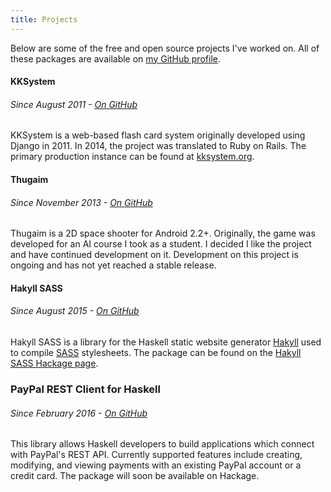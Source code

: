 ```yaml
---
title: Projects
---
```


Below are some of the free and open source projects I've worked on. All of these
packages are available on [my GitHub profile](https://github.com/meoblast001/).

#### KKSystem
###### Since August 2011 - [On GitHub](https://github.com/meoblast001/kksystem)
KKSystem is a web-based flash card system originally developed using Django in
2011. In 2014, the project was translated to Ruby on Rails. The primary
production instance can be found at [kksystem.org](http://kksystem.org).

#### Thugaim
###### Since November 2013 - [On GitHub](https://github.com/meoblast001/thugaim)
Thugaim is a 2D space shooter for Android 2.2+. Originally, the game was
developed for an AI course I took as a student. I decided I like the project and
have continued development on it. Development on this project is ongoing and has
not yet reached a stable release.

#### Hakyll SASS
###### Since August 2015 - [On GitHub](https://github.com/meoblast001/hakyll-sass)
Hakyll SASS is a library for the Haskell static website generator
[Hakyll](http://jaspervdj.be/hakyll/) used to compile
[SASS](http://sass-lang.com/) stylesheets. The package can be found on the
[Hakyll SASS Hackage page](https://hackage.haskell.org/package/hakyll-sass).

### PayPal REST Client for Haskell
###### Since February 2016 - [On GitHub](https://github.com/meoblast001/paypal-rest-client)
This library allows Haskell developers to build applications which connect with
PayPal's REST API. Currently supported features include creating, modifying, and
viewing payments with an existing PayPal account or a credit card. The package
will soon be available on Hackage.
